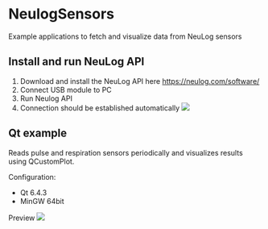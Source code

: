 # NeulogSensors
Example applications to fetch and visualize data from NeuLog sensors


## Install and run NeuLog API

1. Download and install the NeuLog API here https://neulog.com/software/
2. Connect USB module to PC
3. Run Neulog API
4. Connection should be established automatically
![](.doc/NeuLog_API_status.png)


## Qt example

Reads pulse and respiration sensors periodically and visualizes results using QCustomPlot.

Configuration:
- Qt 6.4.3
- MinGW 64bit

Preview
![](.doc/preview.png)
